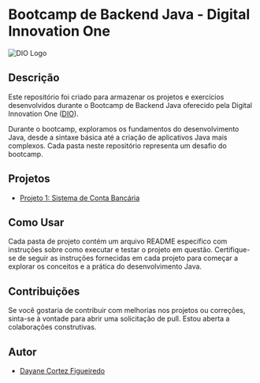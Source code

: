 # Bootcamp de Backend Java - Digital Innovation One

![DIO Logo](https://hermes.dio.me/users/company/3a52d6e3-a58c-4755-89c9-fbc093a8868f.png)

## Descrição

Este repositório foi criado para armazenar os projetos e exercícios desenvolvidos durante o Bootcamp de Backend Java oferecido pela Digital Innovation One ([DIO](https://www.dio.me/)).

Durante o bootcamp, exploramos os fundamentos do desenvolvimento Java, desde a sintaxe básica até a criação de aplicativos Java mais complexos. Cada pasta neste repositório representa um desafio do bootcamp.

## Projetos

- [Projeto 1: Sistema de Conta Bancária](https://github.com/dayaneCortez/dio-trilha-java-basico/tree/main/conta-banco)

## Como Usar

Cada pasta de projeto contém um arquivo README específico com instruções sobre como executar e testar o projeto em questão. Certifique-se de seguir as instruções fornecidas em cada projeto para começar a explorar os conceitos e a prática do desenvolvimento Java.

## Contribuições

Se você gostaria de contribuir com melhorias nos projetos ou correções, sinta-se à vontade para abrir uma solicitação de pull. Estou aberta a colaborações construtivas.

## Autor

- [Dayane Cortez Figueiredo](https://github.com/dayaneCortez)
